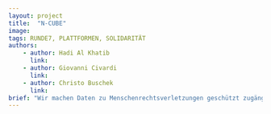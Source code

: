 ```yaml
---
layout: project
title:  "N-CUBE"
image:
tags: RUNDE7, PLATTFORMEN, SOLIDARITÄT
authors:
    - author: Hadi Al Khatib
      link:
    - author: Giovanni Civardi
      link:
    - author: Christo Buschek
      link:
brief: "Wir machen Daten zu Menschenrechtsverletzungen geschützt zugänglich."
---
```

